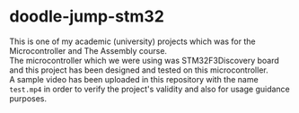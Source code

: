 # doodle-jump-stm32
This is one of my academic (university) projects which was for the Microcontroller and The Assembly course. <br>
The microcontroller which we were using was STM32F3Discovery board and this project has been designed and tested on this microcontroller. <br>
A sample video has been uploaded in this repository with the name `test.mp4` in order to verify the project's validity and also for usage guidance purposes.
